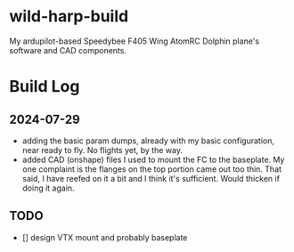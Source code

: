 # wild-harp-build
My ardupilot-based Speedybee F405 Wing AtomRC Dolphin plane's software and CAD components.

# Build Log

## 2024-07-29
- adding the basic param dumps, already with my basic configuration, near ready to fly. No flights yet, by the way.
- added CAD (onshape) files I used to mount the FC to the baseplate. My one complaint is the flanges on the top portion came out too thin. That said, I have reefed on it a bit and I think it's sufficient. Would thicken if doing it again.

## TODO
- [] design VTX mount and probably baseplate
